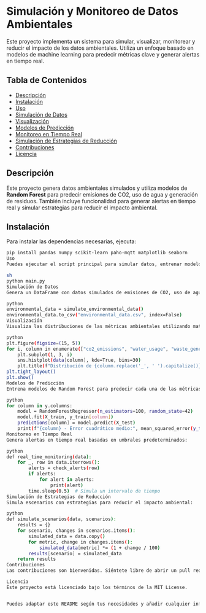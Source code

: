 
# Simulación y Monitoreo de Datos Ambientales

Este proyecto implementa un sistema para simular, visualizar, monitorear y reducir el impacto de los datos ambientales. Utiliza un enfoque basado en modelos de machine learning para predecir métricas clave y generar alertas en tiempo real.

## Tabla de Contenidos

- [Descripción](#descripción)
- [Instalación](#instalación)
- [Uso](#uso)
- [Simulación de Datos](#simulación-de-datos)
- [Visualización](#visualización)
- [Modelos de Predicción](#modelos-de-predicción)
- [Monitoreo en Tiempo Real](#monitoreo-en-tiempo-real)
- [Simulación de Estrategias de Reducción](#simulación-de-estrategias-de-reducción)
- [Contribuciones](#contribuciones)
- [Licencia](#licencia)

## Descripción

Este proyecto genera datos ambientales simulados y utiliza modelos de **Random Forest** para predecir emisiones de CO2, uso de agua y generación de residuos. También incluye funcionalidad para generar alertas en tiempo real y simular estrategias para reducir el impacto ambiental.

## Instalación

Para instalar las dependencias necesarias, ejecuta:

```sh
pip install pandas numpy scikit-learn paho-mqtt matplotlib seaborn
Uso
Puedes ejecutar el script principal para simular datos, entrenar modelos, monitorear en tiempo real y visualizar los resultados.

sh
python main.py
Simulación de Datos
Genera un DataFrame con datos simulados de emisiones de CO2, uso de agua y generación de residuos:

python
environmental_data = simulate_environmental_data()
environmental_data.to_csv("environmental_data.csv", index=False)
Visualización
Visualiza las distribuciones de las métricas ambientales utilizando matplotlib y seaborn:

python
plt.figure(figsize=(15, 5))
for i, column in enumerate(["co2_emissions", "water_usage", "waste_generated"], 1):
    plt.subplot(1, 3, i)
    sns.histplot(data[column], kde=True, bins=30)
    plt.title(f"Distribución de {column.replace('_', ' ').capitalize()}")
plt.tight_layout()
plt.show()
Modelos de Predicción
Entrena modelos de Random Forest para predecir cada una de las métricas:

python
for column in y.columns:
    model = RandomForestRegressor(n_estimators=100, random_state=42)
    model.fit(X_train, y_train[column])
    predictions[column] = model.predict(X_test)
    print(f"{column} - Error cuadrático medio:", mean_squared_error(y_test[column], predictions[column]))
Monitoreo en Tiempo Real
Genera alertas en tiempo real basadas en umbrales predeterminados:

python
def real_time_monitoring(data):
    for _, row in data.iterrows():
        alerts = check_alerts(row)
        if alerts:
            for alert in alerts:
                print(alert)
        time.sleep(0.5)  # Simula un intervalo de tiempo
Simulación de Estrategias de Reducción
Simula escenarios con estrategias para reducir el impacto ambiental:

python
def simulate_scenarios(data, scenarios):
    results = {}
    for scenario, changes in scenarios.items():
        simulated_data = data.copy()
        for metric, change in changes.items():
            simulated_data[metric] *= (1 + change / 100)
        results[scenario] = simulated_data
    return results
Contribuciones
Las contribuciones son bienvenidas. Siéntete libre de abrir un pull request o reportar problemas.

Licencia
Este proyecto está licenciado bajo los términos de la MIT License.


Puedes adaptar este README según tus necesidades y añadir cualquier información adicional que consideres relevante. ¡Espero que te sea útil! 😊
